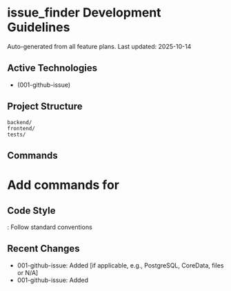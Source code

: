 # issue_finder Development Guidelines

Auto-generated from all feature plans. Last updated: 2025-10-14

## Active Technologies
- (001-github-issue)

## Project Structure
```
backend/
frontend/
tests/
```

## Commands
# Add commands for 

## Code Style
: Follow standard conventions

## Recent Changes
- 001-github-issue: Added [if applicable, e.g., PostgreSQL, CoreData, files or N/A]
- 001-github-issue: Added

<!-- MANUAL ADDITIONS START -->
<!-- MANUAL ADDITIONS END -->
